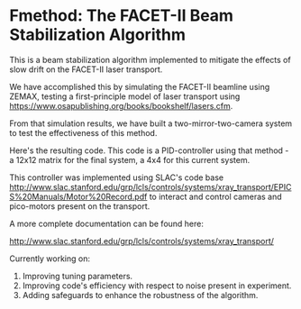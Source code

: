 # Fmethod: The FACET-II Beam Stabilization Algorithm
This is a beam stabilization algorithm implemented to mitigate the effects of slow drift on the FACET-II laser transport. 

We have accomplished this by simulating the FACET-II beamline using ZEMAX, testing a first-principle model of laser transport using https://www.osapublishing.org/books/bookshelf/lasers.cfm. 

From that simulation results, we have built a two-mirror-two-camera system to test the effectiveness of this method. 

Here's the resulting code. This code is a PID-controller using that method - a 12x12 matrix for the final system, a 4x4 for this current system. 

This controller was implemented using SLAC's code base http://www.slac.stanford.edu/grp/lcls/controls/systems/xray_transport/EPICS%20Manuals/Motor%20Record.pdf to interact and control cameras and pico-motors present on the transport.

A more complete documentation can be found here: 

http://www.slac.stanford.edu/grp/lcls/controls/systems/xray_transport/

Currently working on: 

1. Improving tuning parameters. 
2. Improving code's efficiency with respect to noise present in experiment. 
3. Adding safeguards to enhance the robustness of the algorithm. 



